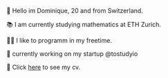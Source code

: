 🚀 Hello im Dominique, 20 and from Switzerland.

📚 I am currently studying mathematics at ETH Zurich.

🧑‍🚀 I like to programm in my freetime.
 
💭 currently working on my startup @tostudyio

📝 Click [here](cv/cv.pdf) to see my cv.
